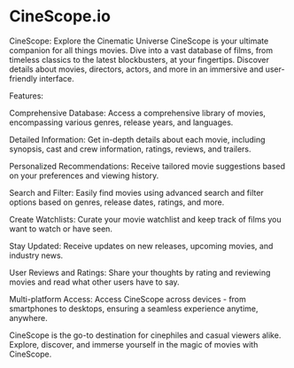 # CineScope.io
CineScope: Explore the Cinematic Universe
CineScope is your ultimate companion for all things movies. 
Dive into a vast database of films, from timeless classics to the latest blockbusters, at your fingertips. 
Discover details about movies, directors, actors, and more in an immersive and user-friendly interface.

Features:

Comprehensive Database: Access a comprehensive library of movies, encompassing various genres, release years, and languages.

Detailed Information: Get in-depth details about each movie, including synopsis, cast and crew information, ratings, reviews, and trailers.

Personalized Recommendations: Receive tailored movie suggestions based on your preferences and viewing history.

Search and Filter: Easily find movies using advanced search and filter options based on genres, release dates, ratings, and more.

Create Watchlists: Curate your movie watchlist and keep track of films you want to watch or have seen.

Stay Updated: Receive updates on new releases, upcoming movies, and industry news.

User Reviews and Ratings: Share your thoughts by rating and reviewing movies and read what other users have to say.

Multi-platform Access: Access CineScope across devices - from smartphones to desktops, ensuring a seamless experience anytime, anywhere.

CineScope is the go-to destination for cinephiles and casual viewers alike. Explore, discover, and immerse yourself in the magic of movies with CineScope.
